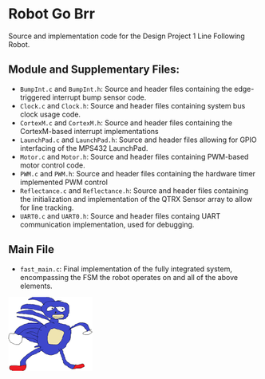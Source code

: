 # Robot Go Brr
Source and implementation code for the Design Project 1 Line Following Robot.
## Module and Supplementary Files:
- `BumpInt.c` and `BumpInt.h`: Source and header files containing the edge-triggered interrupt bump sensor code.
- `Clock.c` and `Clock.h`: Source and header files containing system bus clock usage code.
- `CortexM.c` and `CortexM.h`: Source and header files containing the CortexM-based interrupt implementations
- `LaunchPad.c` and `LaunchPad.h`: Source and header files allowing for GPIO interfacing of the MPS432 LaunchPad.
- `Motor.c` and `Motor.h`: Source and header files containing PWM-based motor control code.
- `PWM.c` and `PWM.h`: Source and header files containing the hardware timer implemented PWM control
- `Reflectance.c` and `Reflectance.h`: Source and header files containing the initialization and implementation of the QTRX Sensor array to allow for line tracking.
- `UART0.c` and `UART0.h`: Source and header files containg UART communication implementation, used for debugging.
## Main File
- `fast_main.c`: Final implementation of the fully integrated system, encompassing the FSM the robot operates on and all of the above elements.

![gotta go fast](sanic.png)
